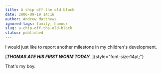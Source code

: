 ```yaml
---
title: A chip off the old block
date: 2006-09-19 14:16
author: Andrew Matthews
ignored-tags: family, humour
slug: a-chip-off-the-old-block
status: published
---
```


I would just like to report another milestone in my children's development.

[***THOMAS ATE HIS FIRST WORM TODAY.*** ]{style="font-size:14pt;"}

That's my boy.
